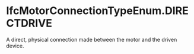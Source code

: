 IfcMotorConnectionTypeEnum.DIRECTDRIVE
======================================
A direct, physical connection made between the motor and the driven device.


